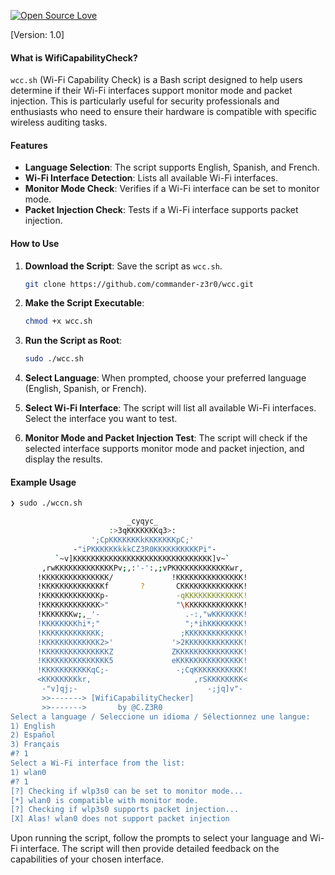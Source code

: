 [![Open Source Love](https://badges.frapsoft.com/os/v1/open-source.svg?v=102)](https://github.com/commander-z3r0?tab=repositories) 

[Version: 1.0]

#### What is WifiCapabilityCheck?

`wcc.sh` (Wi-Fi Capability Check) is a Bash script designed to help users determine if their Wi-Fi interfaces support monitor mode and packet injection. This is particularly useful for security professionals and enthusiasts who need to ensure their hardware is compatible with specific wireless auditing tasks.

#### Features

- **Language Selection**: The script supports English, Spanish, and French.
- **Wi-Fi Interface Detection**: Lists all available Wi-Fi interfaces.
- **Monitor Mode Check**: Verifies if a Wi-Fi interface can be set to monitor mode.
- **Packet Injection Check**: Tests if a Wi-Fi interface supports packet injection.

#### How to Use

1. **Download the Script**: Save the script as `wcc.sh`.
   ```bash
   git clone https://github.com/commander-z3r0/wcc.git
   ```
   
2. **Make the Script Executable**: 
   ```bash
   chmod +x wcc.sh
   ```

3. **Run the Script as Root**: 
   ```bash
   sudo ./wcc.sh
   ```

4. **Select Language**: When prompted, choose your preferred language (English, Spanish, or French).

5. **Select Wi-Fi Interface**: The script will list all available Wi-Fi interfaces. Select the interface you want to test.

6. **Monitor Mode and Packet Injection Test**: The script will check if the selected interface supports monitor mode and packet injection, and display the results.

#### Example Usage

```bash
❯ sudo ./wccn.sh

                          _cyqyc_
                      :>3qKKKKKKKq3>:
                  ';CpKKKKKKKkKKKKKKKpC;'
              -"iPKKKKKKkkkCZ3R0KKKKKKKKKKPi"-
          `~v]KKKKKKKKKKKKKKKKKKKKKKKKKKKKKKK]v~`
       ,rwKKKKKKKKKKKKKPv;,:'-':,;vPKKKKKKKKKKKKKwr,
      !KKKKKKKKKKKKKKK/             !KKKKKKKKKKKKKKK!
      !KKKKKKKKKKKKKKf       ?       CKKKKKKKKKKKKKK!
      !KKKKKKKKKKKKKp-               -qKKKKKKKKKKKKK!
      !KKKKKKKKKKKKK>"               "\KKKKKKKKKKKKK!
      !KKKKKKKw;,_'-                   .-:,"wKKKKKKK!
      !KKKKKKKKhi*;"                   ";*ihKKKKKKKK!
      !KKKKKKKKKKKKK;                 ;KKKKKKKKKKKKK!
      !KKKKKKKKKKKKK2>'             '>2KKKKKKKKKKKKK!
      !KKKKKKKKKKKKKKKZ             ZKKKKKKKKKKKKKKK!
      !KKKKKKKKKKKKKKK5             eKKKKKKKKKKKKKKK!
      !KKKKKKKKKKKqC;-               -;CqKKKKKKKKKKK!
      <KKKKKKKKkr,                       ,rSKKKKKKKK<
       -"v]qj;-                             -;jq]v"-
       >>-------> [WifiCapabilityChecker]
       >>------->       by @C.Z3R0
Select a language / Seleccione un idioma / Sélectionnez une langue:
1) English
2) Español
3) Français
#? 1
Select a Wi-Fi interface from the list:
1) wlan0
#? 1
[?] Checking if wlp3s0 can be set to monitor mode...
[*] wlan0 is compatible with monitor mode.
[?] Checking if wlp3s0 supports packet injection...
[X] Alas! wlan0 does not support packet injection
```

Upon running the script, follow the prompts to select your language and Wi-Fi interface. The script will then provide detailed feedback on the capabilities of your chosen interface.
